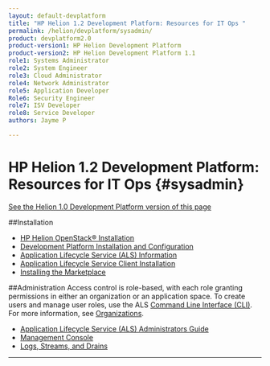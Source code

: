 ```yaml
---
layout: default-devplatform
title: "HP Helion 1.2 Development Platform: Resources for IT Ops "
permalink: /helion/devplatform/sysadmin/
product: devplatform2.0
product-version1: HP Helion Development Platform
product-version2: HP Helion Development Platform 1.1
role1: Systems Administrator 
role2: System Engineer
role3: Cloud Administrator
role4: Network Administrator
role5: Application Developer
Role6: Security Engineer
role7: ISV Developer
role8: Service Developer
authors: Jayme P

---
```

<!--UNDER REVISION-->
# HP Helion 1.2 Development Platform: Resources for IT Ops {#sysadmin}
[See the Helion 1.0 Development Platform version of this page](/helion/devplatform/sysadmin/)

##Installation

* [HP Helion OpenStack&#174; Installation](/helion/openstack/install/overview/)
* [Development Platform Installation and Configuration](/helion/devplatform/install/)
* [Application Lifecycle Service (ALS) Information](/helion/devplatform/als/)
* [Application Lifecycle Service Client Installation](/helion/devplatform/als/user/client/)
* [Installing the Marketplace](/helion/devplatform/marketplace/)

##Administration
Access control is role-based, with each role granting permissions in either an organization or an application space. To create users and manage user roles, use the ALS  [Command Line Interface (CLI)](/helion/devplatform/als/user/reference/client-ref/). For more information, see [Organizations](/helion/devplatform/als/user/reference/client-ref/#organizations).

- [Application Lifecycle Service (ALS) Administrators Guide](/helion/devplatform/als/admin/)
- [Management Console](/helion/devplatform/als/user/console/)
- [Logs, Streams, and Drains](/helion/devplatform/als/user/deploy/app-logs/)

----
